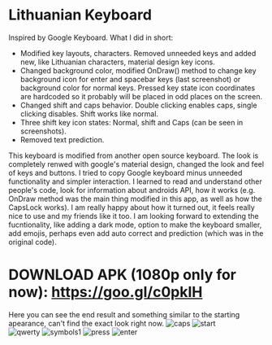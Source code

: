 # Lithuanian Keyboard
Inspired by Google Keyboard. 
What I did in short:
* Modified key layouts, characters. Removed unneeded keys and added new, like Lithuanian characters, material design key icons.
* Changed background color, modified OnDraw() method to change key background icon for enter and spacebar keys (last screenshot) or background color for normal keys. Pressed key state icon coordinates are hardcoded so it probably will be placed in odd places on the screen.
* Changed shift and caps behavior. Double clicking enables caps, single clicking disables. Shift works like normal.
* Three shift key icon states: Normal, shift and Caps (can be seen in screenshots).
* Removed text prediction.  
  
This keyboard is modified from another open source keyboard. The look is completely renwed with google's material design, changed the look and feel of keys and buttons. I tried to copy Google keyboard minus unneeded functionality and simpler interaction. I learned to read and understand other people's code, look for information about androids API, how it works (e.g. OnDraw method was the main thing modified in this app, as well as how the CapsLock works). I am really happy about how it turned out, it feels really nice to use and my friends like it too. I am looking forward to extending the fucntionality, like adding a dark mode, option to make the keyboard smaller, add emojis, perhaps even add auto correct and prediction (which was in the original code).  
# DOWNLOAD APK (1080p only for now): https://goo.gl/c0pkIH 
Here you can see the end result and something similar to the starting apearance, can't find the exact look right now.
![caps](http://i.imgur.com/tG4JrXx.png) ![start](http://i.imgur.com/Nnl8LbZ.png?1)  
![qwerty](http://i.imgur.com/uf2zTMT.png?2)
![symbols1](http://i.imgur.com/U7MIibS.png?1)
![press](http://i.imgur.com/5b0EHZ3.png?1)
![enter](http://i.imgur.com/2yJ4PkY.png?1)
